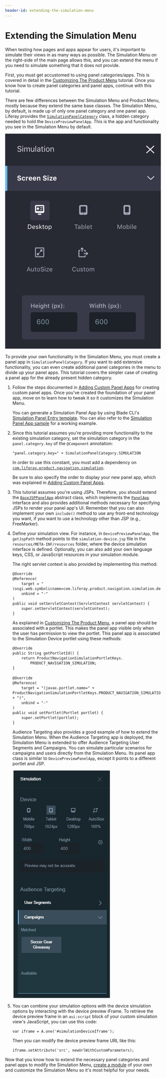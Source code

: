 ```yaml
---
header-id: extending-the-simulation-menu
---
```


# Extending the Simulation Menu

When testing how pages and apps appear for users, it's important to simulate
their views in as many ways as possible. The Simulation Menu on the right-side
of the main page allows this, and you can extend the menu if you need to
simulate something that it does not provide.

First, you must get accustomed to using panel categories/apps. This is
covered in detail in the
[Customizing The Product Menu](/docs/7-1/tutorials/-/knowledge_base/t/customizing-the-product-menu)
tutorial. Once you know how to create panel categories and panel apps, continue
with this tutorial.

There are few differences between the Simulation Menu and Product Menu, mostly
because they extend the same base classes. The Simulation Menu, by default, is
made up of only one panel category and one panel app. Liferay provides the
[`SimulationPanelCategory`](@app-ref@/web-experience/latest/javadocs/com/liferay/product/navigation/simulation/application/list/SimulationPanelCategory.html)
class, a hidden category needed to hold the `DevicePreviewPanelApp`. This is the
app and functionality you see in the Simulation Menu by default.

![Figure 1: The Simulation Menu offers a device preview application.](../../images/simulation-menu-preview.png)

To provide your own functionality in the Simulation Menu, you must create
a panel app in `SimulationPanelCategory`. If you want to add extensive
functionality, you can even create additional panel categories in the menu to
divide up your panel apps. This tutorial covers the simpler case of creating
a panel app for the already present hidden category.

1.  Follow the steps documented in 
    [Adding Custom Panel Apps](/docs/7-0/tutorials/-/knowledge_base/t/customizing-the-product-menu#adding-custom-panel-apps)
    for creating custom panel apps. Once you've created the foundation 
    of your panel app, move on to learn how to tweak it so it customizes the
    Simulation Menu.

    You can generate a Simulation Panel App by using Blade CLI's
    [Simulation Panel Entry template](/docs/7-1/reference/-/knowledge_base/r/simulation-panel-entry-template).
    You can also refer to the [Simulation Panel App sample](/docs/7-1/reference/-/knowledge_base/r/simulation-panel-app)
    for a working example.

2.  Since this tutorial assumes you're providing more functionality to the
    existing simulation category, set the simulation category in the
    `panel.category.key` of the `@Component` annotation:

        "panel.category.key=" + SimulationPanelCategory.SIMULATION

    In order to use this constant, you must add a dependency on 
    [`com.liferay.product.navigation.simulation`](https://repository.liferay.com/nexus/content/repositories/liferay-public-releases/com/liferay/com.liferay.product.navigation.simulation/).

    Be sure to also specify the order to display your new panel app,
    which was explained in [Adding Custom Panel Apps](/docs/7-0/tutorials/-/knowledge_base/t/customizing-the-product-menu#adding-custom-panel-apps).

3.  This tutorial assumes you're using JSPs. 
    Therefore, you should extend the [`BaseJSPPanelApp`](@app-ref@/web-experience/latest/javadocs/com/liferay/application/list/BaseJSPPanelApp.html)
    abstract class, which implements the [`PanelApp`](@app-ref@/web-experience/latest/javadocs/com/liferay/application/list/PanelApp.html)
    interface and also provides additional methods necessary for specifying JSPs
    to render your panel app's UI. Remember that you can also implement your own
    `include()` method to use any front-end technology you want, if you want to
    use a technology other than JSP (e.g., FreeMarker).

4.  Define your simulation view. For instance, in `DevicePreviewPanelApp`, the
    `getJspPath` method points to the `simulation-device.jsp` file in the
    `resources/META-INF/resources` folder, where the device simulation interface
    is defined. Optionally, you can also add your own language keys, CSS, or
    JavaScript resources in your simulation module.

    The right servlet context is also provided by implementing this method:

        @Override
        @Reference(
            target = "(osgi.web.symbolicname=com.liferay.product.navigation.simulation.device)",
            unbind = "-"
        )
        public void setServletContext(ServletContext servletContext) {
            super.setServletContext(servletContext);
        }

    As explained in [Customizing The Product Menu](/docs/7-0/tutorials/-/knowledge_base/t/customizing-the-product-menu),
    a panel app should be associated with a portlet. This makes the panel app 
    visible only when the user has permission to view the portlet.
    This panel app is associated to the Simulation Device portlet using these
    methods:

        @Override
        public String getPortletId() {
            return ProductNavigationSimulationPortletKeys.
                PRODUCT_NAVIGATION_SIMULATION;
        }

        @Override
        @Reference(
            target = "(javax.portlet.name=" + ProductNavigationSimulationPortletKeys.PRODUCT_NAVIGATION_SIMULATION + ")",
            unbind = "-"
        )
        public void setPortlet(Portlet portlet) {
            super.setPortlet(portlet);
        }

    Audience Targeting also provides a good example of how to extend the
    Simulation Menu. When the Audience Targeting app is deployed, the
    Simulation Menu is extended to offer Audience Targeting User Segments and
    Campaigns. You can simulate particular scenarios for campaigns and users
    directly from the Simulation Menu. Its panel app class is similar to
    `DevicePreviewPanelApp`, except it points to a different portlet and JSP.

    ![Figure 2: The Audience Targeting app extends the Simulation Menu to help simulate different users and campaign views.](../../images/simulation-menu-at.png)

5.  You can combine your simulation options with the device simulation options 
    by interacting with the device preview iFrame. To retrieve the device 
    preview frame in an `aui:script` block of your custom simulation view's 
    JavaScript, you can use this code:

        var iframe = A.one('#simulationDeviceIframe');

    Then you can modify the device preview frame URL like this:

        iframe.setAttribute('src', newUrlWithCustomParameters);

Now that you know how to extend the necessary panel categories and panel apps to
modify the Simulation Menu, [create a module](/docs/7-1/tutorials/-/knowledge_base/t/starting-module-development#creating-a-module) 
of your own and customize the Simulation Menu so it's most helpful for your 
needs.
